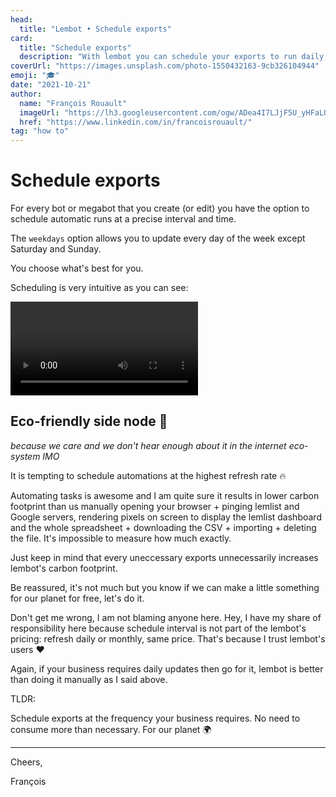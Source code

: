 ```yaml
---
head:
  title: "Lembot • Schedule exports"
card:
  title: "Schedule exports"
  description: "With lembot you can schedule your exports to run daily, on weekdays, weekly or monthly. Let me show you how."
coverUrl: "https://images.unsplash.com/photo-1550432163-9cb326104944"
emoji: "🎓"
date: "2021-10-21"
author:
  name: "François Rouault"
  imageUrl: "https://lh3.googleusercontent.com/ogw/ADea4I7LJjF5U_yHFaLQIoNCysLkiEHPLHnWKxj0i1SadVY=s32-c-mo"
  href: "https://www.linkedin.com/in/francoisrouault/"
tag: "how to"
---
```


# Schedule exports

For every bot or megabot that you create (or edit) you have the option to schedule automatic runs at a precise interval and time.

The `weekdays` option allows you to update every day of the week except Saturday and Sunday.

You choose what's best for you.

Scheduling is very intuitive as you can see:

![schedule export](https://user-images.githubusercontent.com/2499356/152033150-a31d877a-1b0d-43ec-abfe-efd47490f7da.mp4)

## Eco-friendly side node 🌳

_because we care and we don't hear enough about it in the internet eco-system IMO_

It is tempting to schedule automations at the highest refresh rate 🔥

Automating tasks is awesome and I am quite sure it results in lower carbon footprint than us manually opening your browser + pinging lemlist and Google servers, rendering pixels on screen to display the lemlist dashboard and the whole spreadsheet + downloading the CSV + importing + deleting the file. It's impossible to measure how much exactly.

Just keep in mind that every uneccessary exports unnecessarily increases lembot's carbon footprint.

Be reassured, it's not much but you know if we can make a little something for our planet for free, let's do it.

Don't get me wrong, I am not blaming anyone here. Hey, I have my share of responsibility here because schedule interval is not part of the lembot's pricing: refresh daily or monthly, same price. That's because I trust lembot's users ❤️
 
Again, if your business requires daily updates then go for it, lembot is better than doing it manually as I said above.
 
TLDR:
 
Schedule exports at the frequency your business requires. No need to consume more than necessary. For our planet 🌍

---

Cheers,

François
